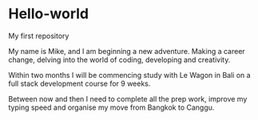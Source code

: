 # Hello-world
My first repository

My name is Mike, and I am beginning a new adventure. Making a career change, delving into the world of coding, developing and creativity. 

Within two months I will be commencing study with Le Wagon in Bali on a full stack development course for 9 weeks.

Between now and then I need to complete all the prep work, improve my typing speed and organise my move from Bangkok to Canggu. 

